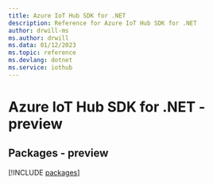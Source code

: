 ```yaml
---
title: Azure IoT Hub SDK for .NET
description: Reference for Azure IoT Hub SDK for .NET
author: drwill-ms
ms.author: drwill
ms.data: 01/12/2023
ms.topic: reference
ms.devlang: dotnet
ms.service: iothub
---
```

# Azure IoT Hub SDK for .NET - preview
## Packages - preview
[!INCLUDE [packages](iot-hub-index.md)]